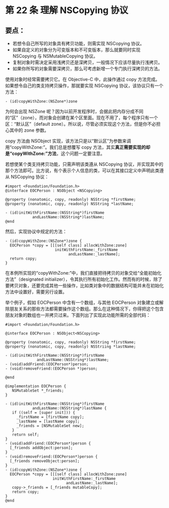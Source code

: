# 第 22 条 理解 NSCopying 协议

## 要点：

* 若想令自己所写的对象具有拷贝功能，则需实现 NSCopying 协议。
* 如果自定义的对象分为可变版本和不可变版本，那么就要同时实现 NSCopying 与 NSMutableCopying 协议。
* 复制对象时需决定采用浅拷贝还是深拷贝，一般情况下应该尽量执行浅拷贝。
* 如果你所写的对象需要深拷贝，那么可考虑新增一个专门执行深拷贝的方法。

使用对象时经常需要拷贝它。在 Objective-C 中，此操作通过 copy 方法完成。如果想令自己的类支持拷贝操作，那就要实现 NSCopying 协议，该协议只有一个方法：

```
- (id)copyWithZone:(NSZone*)zone
```

为何会出现 NSZone 呢？因为以前开发程序时，会据此把内存分成不同的“区”（zone），而对象会创建在某个区里面。现在不用了，每个程序只有一个区：“默认区”（default zone）。所以说，尽管必须实现这个方法，但是你不必担心其中的 zone 参数。

copy 方法由 NSObject 实现，该方法只是以“默认区”为参数来调用“copyWithZone:”。我们总是想覆写 copy 方法，其实**真正需要实现的却是“copyWithZone:”方法**，这个问题一定要注意。

若想使某个类支持拷贝功能，只需声明该类遵从 NSCopying 协议，并实现其中的那个方法即可。比方说，有个表示个人信息的类，可以在其接口定义中声明此类遵从 NSCopying 协议：

```
#import <Foundation/Foundation.h>
@interface EOCPerson : NSObject <NSCopying>

@property (nonatomic, copy, readonly) NSString *firstName;
@property (nonatomic, copy, readonly) NSString *lastName;

- (id)initWithFirstName:(NSString*)firstName
            andLastName:(NSString*)lastName;
@end
```

然后，实现协议中规定的方法：

```
- (id)copyWithZone:(NSZone*)zone {
  EOCPerson *copy = [[[self class] allocWithZone:zone]
                      initWithFirstName:_firstName
                            andLastName:_lastName];
  return copy;
}
```

在本例所实现的“copyWithZone:”中，我们直接把待拷贝的对象交给“全能初始化方法”（designated initializer），令其执行所有初始化工作。然而有的时候，除了要拷贝对象，还要完成其他一些操作，比如类对象中的数据结构可能并未在初始化方法中设置好，需要另行设置。

举个例子，假如 EOCPerson 中含有一个数组，与其他 EOCPerson 对象建立或解除朋友关系的那些方法都需要操作这个数组。那么在这种情况下，你得把这个包含朋友对象的数组也一并拷贝过来。下面列出了实现此功能所需的全部代码：

```
#import <Foundation/Foundation.h>

@interface EOCPerson : NSObject<NSCopying>

@property (nonatomic, copy, readonly) NSString *firstName;
@property (nonatomic, copy, readonly) NSStriing *lastName;

- (id)initWithFirstName:(NSString*)firstName
              andLastName:(NSString*)lastName;
- (void)addFriend:(EOCPerson*)person;
- (void)removeFriend:(EOCPerson *)person;

@end

@implementation EOCPerson {
   NSMutableSet *_friends;
}

- (id)initWithFirstName:(NSString*)firstName
            andLastName:(NSString*)lastName {
   if ((self = [super init])) {
     _firstName = [firstName copy];
     _lastName = [lastName copy];
     _friends = [NSMutableSet new];
   }
   return self;
}
- (void)addFriend:(EOCPerson*)person {
  [_friends addObject:person];
}
- (void)removeFriend:(EOCPerson*)person {
  [_friends removeObject:person];
}
- (id)copyWithZone:(NSZone*)zone {
  EOCPerson *copy = [[[self class] allocWithZone:zone]
                     initWithFirstName:_firstName
                           andLastName:_lastName];
   copy->_friends = [_friends mutableCopy];
   return copy;
}
@end
```




